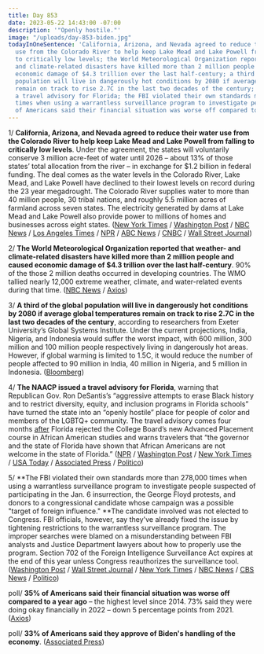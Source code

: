 ```yaml
---
title: Day 853
date: 2023-05-22 14:43:00 -07:00
description: '"Openly hostile."'
image: "/uploads/day-853-biden.jpg"
todayInOneSentence: 'California, Arizona, and Nevada agreed to reduce their water
  use from the Colorado River to help keep Lake Mead and Lake Powell from falling
  to critically low levels; the World Meteorological Organization reported that weather-
  and climate-related disasters have killed more than 2 million people and caused
  economic damage of $4.3 trillion over the last half-century; a third of the global
  population will live in dangerously hot conditions by 2080 if average global temperatures
  remain on track to rise 2.7C in the last two decades of the century; the NAACP issued
  a travel advisory for Florida; the FBI violated their own standards more than 278,000
  times when using a warrantless surveillance program to investigate people; and 35%
  of Americans said their financial situation was worse off compared to a year. '
---
```


1/ **California, Arizona, and Nevada agreed to reduce their water use from the Colorado River to help keep Lake Mead and Lake Powell from falling to critically low levels**. Under the agreement, the states will voluntarily conserve 3 million acre-feet of water until 2026 – about 13% of those states’ total allocation from the river – in exchange for $1.2 billion in federal funding. The deal comes as the water levels in the Colorado River, Lake Mead, and Lake Powell have declined to their lowest levels on record during the 23 year megadrought.  The Colorado River supplies water to more than 40 million people, 30 tribal nations, and roughly 5.5 million acres of farmland across seven states. The electricity generated by dams at Lake Mead and Lake Powell also provide power to millions of homes and businesses across eight states. ([New York Times](https://www.nytimes.com/2023/05/22/climate/colorado-river-deal.html) / [Washington Post](https://www.washingtonpost.com/climate-environment/2023/05/22/colorado-river-water-conservation-deal-states/) / [NBC News](https://www.nbcnews.com/science/science-news/arizona-california-nevada-cut-water-usage-drought-hit-colorado-river-rcna85567) / [Los Angeles Times](https://www.latimes.com/environment/story/2023-05-22/seven-states-announce-colorado-river-water-deal-agreeing-on-water-cuts-for-three-years) / [NPR](https://www.npr.org/2023/05/22/1177511800/colorado-river-states-announce-breakthrough-water-sharing-deal) / [ABC News](https://abcnews.go.com/US/states-dependent-colorado-river-required-conserve-unprecedented-amount/story?id=99509575) / [CNBC](https://www.cnbc.com/2023/05/22/states-strike-deal-with-biden-to-conserve-colorado-river-water.html) / [Wall Street Journal](https://www.wsj.com/articles/western-states-reach-agreement-on-colorado-river-cuts-fc178c5c?mod=hp_lead_pos1))

2/ **The World Meteorological Organization reported that weather- and climate-related disasters have killed more than 2 million people and caused economic damage of $4.3 trillion over the last half-century**. 90% of the those 2 million deaths occurred in developing countries. The WMO tallied nearly 12,000 extreme weather, climate, and water-related events during that time. ([NBC News](https://www.nbcnews.com/science/environment/extreme-weather-killed-2-million-people-half-century-un-says-rcna85537) / [Axios](https://www.axios.com/2023/05/22/extreme-weather-climate-impact))

3/ **A third of the global population will live in dangerously hot conditions by 2080 if average global temperatures remain on track to rise 2.7C in the last two decades of the century**, according to researchers from Exeter University’s Global Systems Institute. Under the current projections, India, Nigeria, and Indonesia would suffer the worst impact, with 600 million, 300 million and 100 million people respectively living in dangerously hot areas. However, if global warming is limited to 1.5C, it would reduce the number of people affected to 90 million in India, 40 million in Nigeria, and 5 million in Indonesia. ([Bloomberg](https://www.bloomberg.com/news/articles/2023-05-22/one-in-three-people-will-live-in-dangerously-hot-areas-by-2080?srnd=premium&sref=MIBMEEoj))

4/ **The NAACP issued a travel advisory for Florida**, warning that Republican Gov. Ron DeSantis’s “aggressive attempts to erase Black history and to restrict diversity, equity, and inclusion programs in Florida schools” have turned the state into an “openly hostile” place for people of color and members of the LGBTQ\+ community. The travel advisory comes four months [after](https://whatthefuckjusthappenedtoday.com/2023/01/18/day-729/#3-florida-gov-ron-desantis-rejected) Florida rejected the College Board’s new Advanced Placement course in African American studies and warns travelers that “the governor and the state of Florida have shown that African Americans are not welcome in the state of Florida.” ([NPR](https://www.npr.org/2023/05/22/1177455149/civil-rights-groups-warn-tourists-about-traveling-to-florida) / [Washington Post](https://www.washingtonpost.com/nation/2023/05/22/naacp-travel-advisory-florida-desantis/) / [New York Times](https://www.nytimes.com/2023/05/21/us/naacp-florida-travel-advisory-desantis.html) / [USA Today](https://www.usatoday.com/story/news/politics/2023/05/21/desantis-policies-hostile-black-americans-naacp/70241514007/) / [Associated Press](https://apnews.com/article/florida-desantis-naacp-lulac-lgbtq-87a6ab23cab4204a95e2fee2e5d9f6ac) / [Politico](https://www.politico.com/news/2023/05/22/naacp-florida-travel-advisory-00098153))

5/ **The FBI violated their own standards more than 278,000 times when using a warrantless surveillance program to investigate people suspected of participating in the Jan. 6 insurrection, the George Floyd protests, and donors to a congressional candidate whose campaign was a possible "target of foreign influence." **The candidate involved was not elected to Congress. FBI officials, however, say they've already fixed the issue by tightening restrictions to the warrantless surveillance program. The improper searches were blamed on a misunderstanding between FBI analysts and Justice Department lawyers about how to properly use the program. Section 702 of the Foreign Intelligence Surveillance Act expires at the end of this year unless Congress reauthorizes the surveillance tool. ([Washington Post](https://www.washingtonpost.com/national-security/2023/05/19/fbi-digital-surveillance-misuse-jan6-blm/) / [Wall Street Journal](https://www.wsj.com/articles/fbi-improperly-searched-spy-database-for-information-on-americans-court-says-2f12bcd?mod=djemalertNEWS) / [New York Times](https://www.nytimes.com/2023/05/19/us/politics/fbi-violated-surveillance-program-rules.html) / [NBC News](https://www.nbcnews.com/politics/national-security/fbi-broke-rules-scouring-foreign-intel-jan-6-riot-court-says-rcna85339) / [CBS News](https://www.cbsnews.com/news/former-fbi-agent-arrested-on-jan-6-charges/) / [Politico](https://www.politico.com/news/2023/05/19/fbi-surveillance-black-lives-matter-protesters-00097924))

poll/ **35% of Americans said their financial situation was worse off compared to a year ago** – the highest level since 2014. 73% said they were doing okay financially in 2022 – down 5 percentage points from 2021. ([Axios](https://www.axios.com/newsletters/axios-macro-7a8831f4-27ff-4102-bcd8-8966de80c8ea.html?stream=business))

poll/ **33% of Americans said they approve of Biden's handling of the economy**. ([Associated Press](https://apnews.com/article/ap-norc-poll-biden-approval-economy-guns-333ac2ea6b288fa2c1e6eac5020f3555))